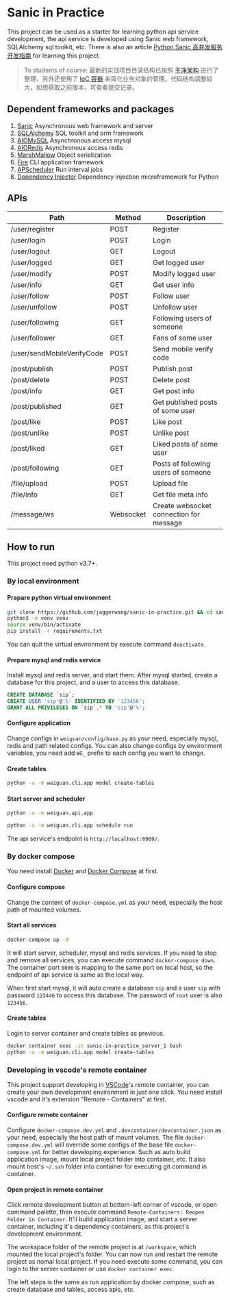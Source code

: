 # Sanic in Practice

This project can be used as a starter for learning python api service development, the api service is developed using Sanic web framework, SQLAlchemy sql toolkit, etc. There is also an article [Python Sanic 高并发服务开发指南](https://blog.jaggerwang.net/python-sanic-high-concurrency-service-develop-tour/) for learning this project.

> To students of course: 最新的实战项目目录结构已按照 [干净架构](https://blog.jaggerwang.net/clean-architecture-in-practice/) 进行了整理，另外还使用了 [IoC 容器](https://blog.jaggerwang.net/simplify-business-objects-management-by-ioc-container/) 来简化业务对象的管理。代码结构调整较大，如想获取之前版本，可查看提交记录。

## Dependent frameworks and packages

1. [Sanic](https://github.com/huge-success/sanic) Asynchronous web framework and server
1. [SQLAlchemy](https://github.com/sqlalchemy/sqlalchemy) SQL toolkit and orm framework
1. [AIOMySQL](https://github.com/aio-libs/aiomysql) Asynchronous access mysql
1. [AIORedis](https://github.com/aio-libs/aioredis) Asynchronous access redis
1. [MarshMallow](https://github.com/marshmallow-code/marshmallow/) Object serialization
1. [Fire](https://github.com/google/python-fire) CLI application framework
1. [APScheduler](https://github.com/agronholm/apscheduler) Run interval jobs
1. [Dependency Injector](https://github.com/ets-labs/python-dependency-injector) Dependency injection microframework for Python

## APIs

| Path  | Method | Description |
| ------------- | ------------- | ------------- |
| /user/register | POST | Register |
| /user/login | POST | Login |
| /user/logout | GET | Logout |
| /user/logged | GET | Get logged user |
| /user/modify | POST | Modify logged user |
| /user/info | GET | Get user info |
| /user/follow | POST | Follow user |
| /user/unfollow | POST | Unfollow user |
| /user/following | GET | Following users of someone |
| /user/follower | GET | Fans of some user |
| /user/sendMobileVerifyCode | POST | Send mobile verify code |
| /post/publish | POST | Publish post |
| /post/delete | POST | Delete post |
| /post/info | GET | Get post info |
| /post/published | GET | Get published posts of some user |
| /post/like | POST | Like post |
| /post/unlike | POST | Unlike post |
| /post/liked | GET | Liked posts of some user |
| /post/following | GET | Posts of following users of someone |
| /file/upload | POST | Upload file |
| /file/info | GET | Get file meta info |
| /message/ws | Websocket | Create websocket connection for message |

## How to run

This project need python v3.7+.

### By local environment

#### Prapare python virtual environment

```bash
git clone https://github.com/jaggerwang/sanic-in-practice.git && cd sanic-in-practice
python3 -m venv venv
source venv/bin/activate
pip install -r requirements.txt
```

You can quit the virtual environment by execute command `deactivate`.

#### Prepare mysql and redis service

Install mysql and redis server, and start them. After mysql started, create a database for this project, and a user to access this database.

```sql
CREATE DATABASE `sip`;
CREATE USER 'sip'@'%' IDENTIFIED BY '123456';
GRANT ALL PRIVILEGES ON `sip`.* TO 'sip'@'%';
```

#### Configure application

Change configs in `weiguan/config/base.py` as your need, especially mysql, redis and path related configs. You can also change configs by environment variables, you need add `WG_` prefix to each config you want to change.

#### Create tables

```bash
python -u -m weiguan.cli.app model create-tables
```

#### Start server and scheduler

```bash
python -u -m weiguan.api.app
```

```bash
python -u -m weiguan.cli.app schedule run
```

The api service's endpoint is `http://localhost:8000/`.

### By docker compose

You need install [Docker](https://www.docker.com/) and [Docker Compose](https://docs.docker.com/compose/) at first.

#### Configure compose

Change the content of `docker-compose.yml` as your need, especially the host path of mounted volumes.

#### Start all services

```bash
docker-compose up -d
```

It will start server, scheduler, mysql and redis services. If you need to stop and remove all services, you can execute command `docker-compose down`. The container port `8000` is mapping to the same port on local host, so the endpoint of api service is same as the local way.

When first start mysql, it will auto create a database `sip` and a user `sip` with password `123446` to access this database. The password of `root` user is also `123456`.

#### Create tables

Login to server container and create tables as previous.

```bash
docker container exec -it sanic-in-practice_server_1 bash
python -u -m weiguan.cli.app model create-tables
```

### Developing in vscode's remote container

This project support developing in [VSCode](https://code.visualstudio.com/)'s remote container, you can create your own development environment in just one click. You need install vscode and it's extension "Remote - Containers" at first.

#### Configure remote container

Configure `docker-compose.dev.yml` and `.devcontainer/devcontainer.json` as your need, especially the host path of mount volumes. The file `docker-compose.dev.yml` will override some configs of the base file `docker-compose.yml` for better developing experience. Such as auto build application image, mount local project folder into container, etc. It also mount host's `~/.ssh` folder into container for executing git command in container.

#### Open project in remote container

Click remote development button at bottom-left corner of vscode, or open command palette, then execute command `Remote-Containers: Reopen Folder in Container`. It'll build application image, and start a server container, including it's dependency containers, as this project's development environment.

The workspace folder of the remote project is at `/workspace`, which mounted the local project's folder. You can now run and restart the remote project as nomal local project. If you need execute some command, you can login to the server container or use `docker container exec`.

The left steps is the same as run application by docker compose, such as create database and tables, access apis, etc.
